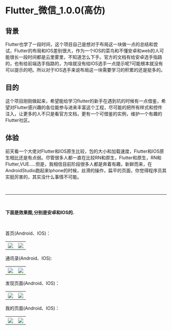 # Flutter_微信_1.0.0(高仿)

## 背景
 Flutter也学了一段时间，这个项目自己是想对于布局这一块做一点的总结和尝试，Flutter的布局和IOS差别很大，作为一个IOS的菜鸟和不懂安卓和web的人可能很长一段时间都是云里雾里，不知道怎么下手。官方的文档有给安卓选手指路的，也有给前端选手指路的，为啥就没有给IOS选手一点提示呢?可能根本就没有可以提示的吧。所以对于IOS选手来说布局这一块需要学习的积累的还是挺多的。
## 目的
这个项目刚刚做起来，希望能给学习flutter的新手在遇到坑的时候有一点借鉴，希望对Flutter感兴趣的各位能参与进来丰富这个工程，尽可能的把所有样式和控件注入，让更多的人不只是看官方文档，更有一个可借鉴的实例，维护一个有趣的Flutter社区。
## 体验
前天看一个大佬对Flutter和IOS原生比较，包的大小和加载速度，Flutter和IOS原生相比还是有点弱。尽管很多人都一直在比较RN和原生，Flutter和原生，RN和Flutter,VUE.....但是，我相信目前阶段很多人都是奔着有趣，新鲜而来，在AndroidStudio跑起来Iphone的时候，丝滑的操作，扁平的页面，你觉得程序员其实挺厉害的，其实没什么事情不可能。

<br>

<hr>

<br>

**下面是效果图,分别是安卓和IOS的.**

<br>

首页(Android、IOS)：

<table>
<tr>
<th><img src="https://user-gold-cdn.xitu.io/2018/6/8/163de752ff723b4c?w=442&h=790&f=jpeg&s=57332"></th>
<th><img src="https://user-gold-cdn.xitu.io/2018/6/8/163de7537706d5e5?w=418&h=821&f=jpeg&s=57229"></th>
</tr>
</table>

通讯录(Android、IOS):

<table>
<tr>
<th><img src="https://user-gold-cdn.xitu.io/2018/6/12/163f21eaf0ee7538?w=411&h=734&f=jpeg&s=41106"></th>
<th><img src="https://user-gold-cdn.xitu.io/2018/6/12/163f21e658b6dfa4?w=368&h=723&f=jpeg&s=40160"></th>
</tr>
</table>

发现页面(Android、IOS)：

<table>
<tr>
<th><img src="https://user-gold-cdn.xitu.io/2018/6/11/163ee28aa0930cab?w=432&h=772&f=jpeg&s=40734"></th>
<th><img src="https://user-gold-cdn.xitu.io/2018/6/11/163ee29c0cc75e1d?w=407&h=800&f=jpeg&s=35099"></th>
</tr>
</table>

我的页面(Android、IOS)：

<table>
<tr>
<th><img src="https://user-gold-cdn.xitu.io/2018/6/11/163ee2a43e66a3d2?w=432&h=772&f=jpeg&s=40031"></th>
<th><img src="https://user-gold-cdn.xitu.io/2018/6/11/163ee2aa578486c8?w=407&h=800&f=jpeg&s=33753"></th>
</tr>
</table>
